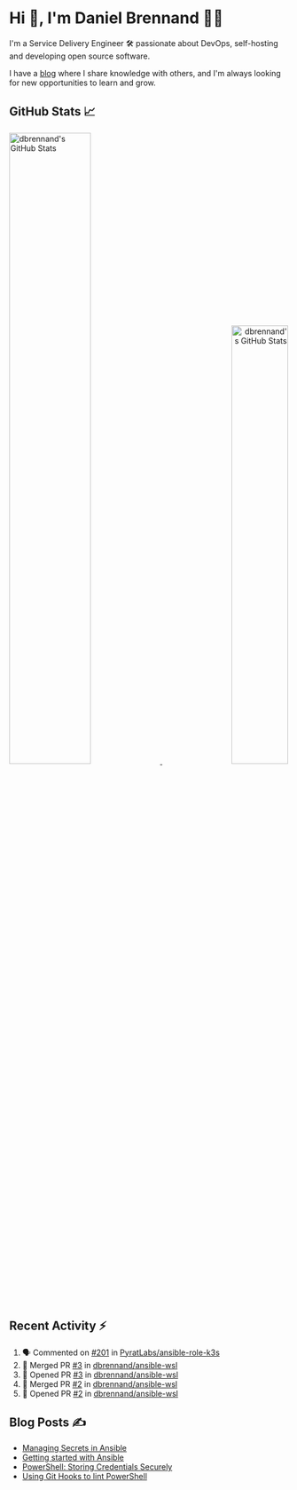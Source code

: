 # Hi 👋, I'm Daniel Brennand 👨‍💻

I'm a Service Delivery Engineer 🛠 passionate about DevOps, self-hosting and developing open source software.

I have a [blog](https://danielbrennand.com/blog/) where I share knowledge with others, and I'm always looking for new opportunities to learn and grow.

## GitHub Stats 📈

<p>
    <a align="left" href="https://github.com/dbrennand/dbrennand">
        <img alt="dbrennand's GitHub Stats"  width="54%" src="https://github-readme-stats-dbrennand.vercel.app/api?username=dbrennand&show_icons=true&count_private=true&hide_border=true&theme=dark">
    </a>
    <a align="right" href="https://github.com/dbrennand/dbrennand">
        <img alt="dbrennand's GitHub Stats"  width="45%" src="https://github-readme-stats-dbrennand.vercel.app/api/top-langs/?username=dbrennand&hide_border=true&layout=compact&theme=dark">
    </a>
</p>

## Recent Activity ⚡

<!--START_SECTION:activity-->
1. 🗣 Commented on [#201](https://github.com/PyratLabs/ansible-role-k3s/issues/201) in [PyratLabs/ansible-role-k3s](https://github.com/PyratLabs/ansible-role-k3s)
2. 🎉 Merged PR [#3](https://github.com/dbrennand/ansible-wsl/pull/3) in [dbrennand/ansible-wsl](https://github.com/dbrennand/ansible-wsl)
3. 💪 Opened PR [#3](https://github.com/dbrennand/ansible-wsl/pull/3) in [dbrennand/ansible-wsl](https://github.com/dbrennand/ansible-wsl)
4. 🎉 Merged PR [#2](https://github.com/dbrennand/ansible-wsl/pull/2) in [dbrennand/ansible-wsl](https://github.com/dbrennand/ansible-wsl)
5. 💪 Opened PR [#2](https://github.com/dbrennand/ansible-wsl/pull/2) in [dbrennand/ansible-wsl](https://github.com/dbrennand/ansible-wsl)
<!--END_SECTION:activity-->

## Blog Posts ✍

<!-- BLOG-POST-LIST:START -->
- [Managing Secrets in Ansible](https://danielbrennand.com/blog/managing-secrets-in-ansible/)
- [Getting started with Ansible](https://danielbrennand.com/blog/getting-started-ansible/)
- [PowerShell: Storing Credentials Securely](https://danielbrennand.com/blog/powershell-storing-credentials/)
- [Using Git Hooks to lint PowerShell](https://danielbrennand.com/blog/git-hook-powershell/)
<!-- BLOG-POST-LIST:END -->
